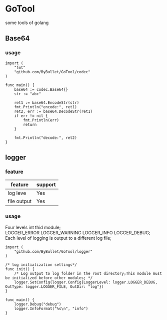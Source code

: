 # GoTool
some tools of golang

## Base64
### usage
```azure
import (
    "fmt"
    "github.com/ByBullet/GoTool/codec"
)

func main() {
    base64 := codec.Base64{}
    str := "abc"
    
    ret1 := base64.EncodeStr(str)
    fmt.Println("encode:", ret1)
    ret2, err := base64.DecodeStr(ret1)
    if err != nil {
        fmt.Println(err)
        return
    }
    
    fmt.Println("decode:", ret2)
}

```

## logger
### feature
| feature |  support |   
|  ----   |  ----    | 
| log leve|  Yes     | 
|file output|Yes     |

### usage
Four levels int thid module; <br>
LOGGER_ERROR LOGGER_WARNING LOGGER_INFO LOGGER_DEBUG;<br>
Each level of logging is output to a different log file;<br>

```
import (
	"github.com/ByBullet/GoTool/logger"
)

/* log initialization settings*/
func init() {
	/* Log output to log folder in the root directory;This module must be initialized before other modules; */
	logger.SetConfig(logger.Config{LoggerLevel: logger.LOGGER_DEBUG, OutType: logger.LOGGER_FILE, OutDir: "log"})
}

func main() {
	logger.Debug("debug")
	logger.InfoFormat("%s\n", "info")
}
```

